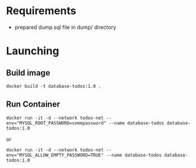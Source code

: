 # Requirements
- prepared dump.sql file in dump/ directory

# Launching

## Build image
```docker build -t database-todos:1.0 .```

## Run Container
```docker run -it -d --network todos-net --env="MYSQL_ROOT_PASSWORD=somepassword" --name database-todos database-todos:1.0 ```

or 

```docker run -it -d --network todos-net --env="MYSQL_ALLOW_EMPTY_PASSWORD=TRUE" --name database-todos database-todos:1.0 ```
